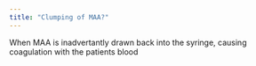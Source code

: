 ```yaml
---
title: "Clumping of MAA?"
---
```

When MAA is inadvertantly drawn back into the syringe, causing coagulation with the patients blood


